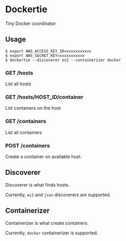 Dockertie
==========

Tiny Docker coordinator

Usage
-----

```
$ export AWS_ACCESS_KEY_ID=xxxxxxxxxxx
$ export AWS_SECRET_KEY=xxxxxxxxxxx
$ dockertie --discoverer ec2 --containerizer docker
```

### GET /hosts

List all hosts

### GET /hosts/HOST_ID/container

List containers on the host

### GET /containers

List all containers

### POST /containers

Create a container on available host.

Discoverer
----------

Discoverer is what finds hosts.

Currently, `ec2` and `json` discoverers are supported.

Containerizer
-------------

Containerizer is what create containers.

Currently, `docker` containerizer is supported.


